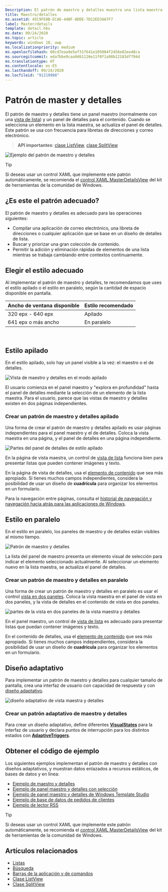 ```yaml
---
Description: El patrón de maestro y detalles muestra una lista maestra y los detalles del elemento seleccionado actual. Este patrón se usa con frecuencia para listas de contactos o libretas de direcciones y correo electrónico.
title: Maestro/detalles
ms.assetid: 45C9FE8B-ECA6-44BF-8DDE-7D12ED34A7F7
label: Master/details
template: detail.hbs
ms.date: 09/24/2020
ms.topic: article
keywords: windows 10, uwp
ms.localizationpriority: medium
ms.openlocfilehash: 60cd7eaa9e5ef317641e105004f2456e82ee48ca
ms.sourcegitcommit: eda7bbe9caa9d61126e11f0f1a98b12183df794d
ms.translationtype: HT
ms.contentlocale: es-ES
ms.lasthandoff: 09/24/2020
ms.locfileid: "91219988"
---
```

# <a name="masterdetails-pattern"></a>Patrón de master y detalles

 

El patrón de maestro y detalles tiene un panel maestro (normalmente con una [vista de lista](lists.md)) y un panel de detalles para el contenido. Cuando se selecciona un elemento en la lista maestra, se actualiza el panel de detalles. Este patrón se usa con frecuencia para libretas de direcciones y correo electrónico.

> **API importantes**: [clase ListView](/uwp/api/Windows.UI.Xaml.Controls.ListView), [clase SplitView](/uwp/api/windows.ui.xaml.controls.splitview)

![Ejemplo del patrón de maestro y detalles](images/HIGSecOne_MasterDetail.png)

> [!TIP]
> Si deseas usar un control XAML que implemente este patrón automáticamente, se recomienda el [control XAML MasterDetailsView](/windows/communitytoolkit/controls/masterdetailsview) del kit de herramientas de la comunidad de Windows.

## <a name="is-this-the-right-pattern"></a>¿Es este el patrón adecuado?

El patrón de maestro y detalles es adecuado para las operaciones siguientes:

-   Compilar una aplicación de correo electrónico, una libreta de direcciones o cualquier aplicación que se base en un diseño de detalles de lista.
-   Buscar y priorizar una gran colección de contenido.
-   Permitir la adición y eliminación rápidas de elementos de una lista mientras se trabaja cambiando entre contextos continuamente.

## <a name="choose-the-right-style"></a>Elegir el estilo adecuado

Al implementar el patrón de maestro y detalles, te recomendamos que uses el estilo apilado o el estilo en paralelo, según la cantidad de espacio disponible en pantalla.

| Ancho de ventana disponible | Estilo recomendado |
|------------------------|-------------------|
| 320 epx - 640 epx        | Apilado           |
| 641 epx o más ancho       | En paralelo      |

 
## <a name="stacked-style"></a>Estilo apilado

En el estilo apilado, solo hay un panel visible a la vez: el maestro o el de detalles.

![Vista de maestro y detalles en el modo apilado](images/patterns-md-stacked.png)

El usuario comienza en el panel maestro y "explora en profundidad" hasta el panel de detalles mediante la selección de un elemento de la lista maestra. Para el usuario, parece que las vistas de maestro y detalles existen en dos páginas independientes.

### <a name="create-a-stacked-masterdetails-pattern"></a>Crear un patrón de maestro y detalles apilado

Una forma de crear el patrón de maestro y detalles apilado es usar páginas independientes para el panel maestro y el de detalles. Coloca la vista maestra en una página, y el panel de detalles en una página independiente.

![Partes del panel de detalles de estilo apilado](images/patterns-md-stacked-parts.png)

En la página de vista maestra, un control de [vista de lista](lists.md) funciona bien para presentar listas que pueden contener imágenes y texto. 

En la página de vista de detalles, usa el [elemento de contenido](../layout/layout-panels.md) que sea más apropiado. Si tienes muchos campos independientes, considera la posibilidad de usar un diseño de **cuadrícula** para organizar los elementos en un formulario.

Para la navegación entre páginas, consulta el [historial de navegación y navegación hacia atrás para las aplicaciones de Windows](../basics/navigation-history-and-backwards-navigation.md).

## <a name="side-by-side-style"></a>Estilo en paralelo

En el estilo en paralelo, los paneles de maestro y de detalles están visibles al mismo tiempo.

![Patrón de maestro y detalles](images/patterns-masterdetail-400x227.png)

La lista del panel de maestro presenta un elemento visual de selección para indicar el elemento seleccionado actualmente. Al seleccionar un elemento nuevo en la lista maestra, se actualiza el panel de detalles.

### <a name="create-a-side-by-side-masterdetails-pattern"></a>Crear un patrón de maestro y detalles en paralelo

Una forma de crear un patrón de maestro y detalles en paralelo es usar el control [vista en dos paneles](split-view.md). Coloca la vista maestra en el panel de vista en dos paneles, y la vista de detalles en el contenido de vista en dos paneles.

![partes de la vista en dos paneles de la vista maestra y detalles](images/patterns_md_splitview_parts.png)

En el panel maestro, un control de [vista de lista](lists.md) es adecuado para presentar listas que puedan contener imágenes y texto.

En el contenido de detalles, usa el [elemento de contenido](../layout/layout-panels.md) que sea más apropiado. Si tienes muchos campos independientes, considera la posibilidad de usar un diseño de **cuadrícula** para organizar los elementos en un formulario.

## <a name="adaptive-layout"></a>Diseño adaptativo

Para implementar un patrón de maestro y detalles para cualquier tamaño de pantalla, crea una interfaz de usuario con capacidad de respuesta y con [diseño adaptativo](../layout/layouts-with-xaml.md).

![diseño adaptativo de vista maestra y detalles](images/patterns_masterdetail.png)

### <a name="create-an-adaptive-masterdetails-pattern"></a>Crear un patrón adaptativo de maestro y detalles
Para crear un diseño adaptativo, define diferentes [**VisualStates**](/uwp/api/windows.ui.xaml.visualstate) para la interfaz de usuario y declara puntos de interrupción para los distintos estados con [**AdaptiveTriggers**](/uwp/api/Windows.UI.Xaml.AdaptiveTrigger).

## <a name="get-the-sample-code"></a>Obtener el código de ejemplo

Los siguientes ejemplos implementan el patrón de maestro y detalles con diseños adaptativos, y muestran datos enlazados a recursos estáticos, de bases de datos y en línea: 
- [Ejemplo de maestro y detalles](https://github.com/Microsoft/Windows-universal-samples/tree/master/Samples/XamlMasterDetail) 
- [Ejemplo de panel maestro y detalles con selección](https://github.com/Microsoft/Windows-universal-samples/tree/master/Samples/XamlListView)
- [Ejemplo de panel maestro y detalles de Windows Template Studio](https://github.com/Microsoft/WindowsTemplateStudio/tree/master/templates/Uwp/Pages/MasterDetail)
- [Ejemplo de base de datos de pedidos de clientes](https://github.com/Microsoft/Windows-appsample-customers-orders-database)
- [Ejemplo de lector RSS](https://github.com/Microsoft/Windows-appsample-rssreader)

> [!TIP]
> Si deseas usar un control XAML que implemente este patrón automáticamente, se recomienda el [control XAML MasterDetailsView](/windows/communitytoolkit/controls/masterdetailsview) del kit de herramientas de la comunidad de Windows.

## <a name="related-articles"></a>Artículos relacionados

- [Listas](lists.md)
- [Búsqueda](search.md)
- [Barras de la aplicación y de comandos](app-bars.md)
- [Clase ListView](/uwp/api/Windows.UI.Xaml.Controls.ListView)
- [Clase SplitView](/uwp/api/windows.ui.xaml.controls.splitview)

